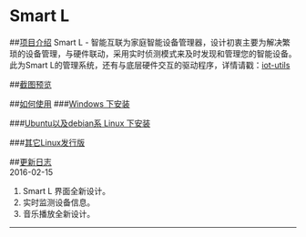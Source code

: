 # Smart L
##[项目介绍]()
Smart L - 智能互联为家庭智能设备管理器，设计初衷主要为解决繁琐的设备管理，与硬件联动，采用实时侦测模式来及时发现和管理您的智能设备。此为Smart L的管理系统，还有与底层硬件交互的驱动程序，详情请戳：[iot-utils]("https://github.com/bjwrkj/iot-utils")

##[截图预览]()


##[如何使用]()
###[Windows 下安装]()

###[Ubuntu以及debian系 Linux 下安装]()

###[其它Linux发行版]()

##[更新日志]()    
2016-02-15
1. Smart L 界面全新设计。   
2. 实时监测设备信息。  
3. 音乐播放全新设计。  



----------
